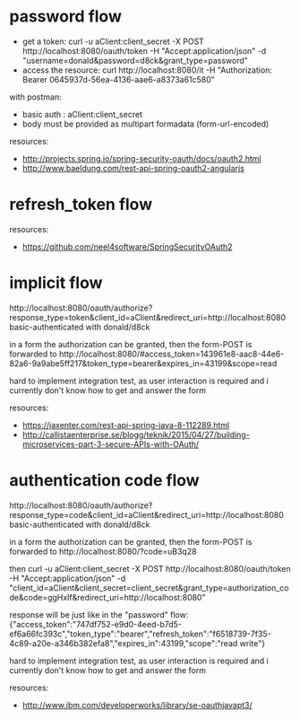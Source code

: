 # password flow

* get a token:
curl -u aClient:client_secret -X POST http://localhost:8080/oauth/token -H "Accept:application/json" -d "username=donald&password=d8ck&grant_type=password"
* access the resource:
curl http://localhost:8080/it -H "Authorization: Bearer 0645937d-56ea-4136-aae6-a8373a61c580"

with postman:

* basic auth : aClient:client_secret
* body must be provided as multipart formadata (form-url-encoded) 

resources:

* http://projects.spring.io/spring-security-oauth/docs/oauth2.html
* http://www.baeldung.com/rest-api-spring-oauth2-angularjs

# refresh_token flow

resources:

* https://github.com/neel4software/SpringSecurityOAuth2

# implicit flow

http://localhost:8080/oauth/authorize?response_type=token&client_id=aClient&redirect_uri=http://localhost:8080
basic-authenticated with donald/d8ck

in a form the authorization can be granted, then the form-POST is forwarded to
http://localhost:8080/#access_token=143961e8-aac8-44e6-82a6-9a9abe5ff217&token_type=bearer&expires_in=43199&scope=read

hard to implement integration test, as user interaction is required and i currently don't know how to get and answer the form

resources:

* https://jaxenter.com/rest-api-spring-java-8-112289.html
* http://callistaenterprise.se/blogg/teknik/2015/04/27/building-microservices-part-3-secure-APIs-with-OAuth/

# authentication code flow

http://localhost:8080/oauth/authorize?response_type=code&client_id=aClient&redirect_uri=http://localhost:8080
basic-authenticated with donald/d8ck

in a form the authorization can be granted, then the form-POST is forwarded to
http://localhost:8080/?code=uB3q28

then
curl -u aClient:client_secret -X POST http://localhost:8080/oauth/token -H "Accept:application/json" -d "client_id=aClient&client_secret=client_secret&grant_type=authorization_code&code=ggHxIf&redirect_uri=http://localhost:8080"

response will be just like in the "password" flow:
{"access_token":"747df752-e9d0-4eed-b7d5-ef6a66fc393c","token_type":"bearer","refresh_token":"f6518739-7f35-4c89-a20e-a346b382efa8","expires_in":43199,"scope":"read write"}

hard to implement integration test, as user interaction is required and i currently don't know how to get and answer the form

resources:

* http://www.ibm.com/developerworks/library/se-oauthjavapt3/
